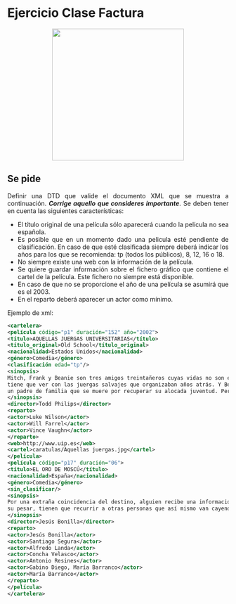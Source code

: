 <div align="justify">

# Ejercicio Clase Factura


<div align="center">
  <img width="300px" src="https://www.e4e-soluciones.com/wp-content/uploads/2020/04/factura-de-la-luz-1000x675.jpg">
</div>

## Se pide

  Definir una DTD que valide el documento XML que se muestra a continuación. ___Corrige aquello que consideres importante___.
  Se deben tener en cuenta las siguientes características:
  - El título original de una película sólo aparecerá cuando la película no sea española.
  - Es posible que en un momento dado una pelicula esté pendiente de clasificación. En caso de que esté clasificada siempre deberá indicar los años para los que se recomienda: tp (todos los públicos), 8, 12, 16 o 18.
  - No siempre existe una web con la información de la película.
  - Se quiere guardar información sobre el fichero gráfico que contiene el cartel de la película. Este fichero no siempre está disponible.
  - En caso de que no se proporcione el año de una película se asumirá que es el 2003.
  - En el reparto deberá aparecer un actor como mínimo.

  Ejemplo de xml:
  ```xml
  <cartelera>
<película código="p1" duración="152" año="2002">
<título>AQUELLAS JUERGAS UNIVERSITARIAS</título>
<título_original>Old School</título_original>
<nacionalidad>Estados Unidos</nacionalidad>
<género>Comedia</género>
<clasificación edad="tp"/>
<sinopsis>
Mitch, Frank y Beanie son tres amigos treintañeros cuyas vidas no son exactamente lo que esperaban. Mitch tiene una novia ninfómana que se mete en la cama con el primero que agarra. Frank se ha casado y su matrimonio nada
tiene que ver con las juergas salvajes que organizaban años atrás. Y Beanie es
un padre de familia que se muere por recuperar su alocada juventud. Pero las cosas cambian cuando Beanie sugiere que creen su propia fraternidad, en la nueva casa que Mitch tiene junto al campus de la universidad. Una ocasión para revivir tiempos gloriosos, hacer nuevos amigos y de volver a sus viejas, salvajes y desmadradas juergas de estudiantes.
</sinopsis>
<director>Todd Philips</director>
<reparto>
<actor>Luke Wilson</actor>
<actor>Will Farrel</actor>
<actor>Vince Vaughn</actor>
</reparto>
<web>http://www.uip.es</web>
<cartel>caratulas/Aquellas juergas.jpg</cartel>
</película>
<película código="p17" duración="06">
<título>EL ORO DE MOSCÚ</título>
<nacionalidad>España</nacionalidad>
<género>Comedia</género>
<sin_clasificar/>
<sinopsis>
Por una extraña coincidencia del destino, alguien recibe una información extraconfidencial de un anciano en sus últimos segundos de vida: el secreto mejor guardado de la Historia. El receptor, un trabajador de hospital, se lo comunica secretamente a un supuesto amigo. Ambos inician una aventura rocambolesca y llena de misterio. Ante la inutilidad de sus intentos y muy a
su pesar, tienen que recurrir a otras personas que así mismo van cayendo en el pozo sin fondo que conlleva descifrar el enigma.
</sinopsis>
<director>Jesús Bonilla</director>
<reparto>
<actor>Jesús Bonilla</actor>
<actor>Santiago Segura</actor>
<actor>Alfredo Landa</actor>
<actor>Concha Velasco</actor>
<actor>Antonio Resines</actor>
<actor>Gabino Diego, María Barranco</actor>
<actor>María Barranco</actor>
</reparto>
</película>
</cartelera>
  ```

<!--
 <details>
   <summary>PULSA PARA VER LA RESPUESTA:</summary>

 ```xml
<?xml version="1.0" encoding="ISO-8859-1" ?>

<!DOCTYPE factura [

 <!ELEMENT factura (datos_empresa, datos_cliente, datos_factura)>
 <!ELEMENT datos_empresa (nombre,dir,poblacion,provincia,cif,telefono?,fax?)>
 <!ELEMENT datos_cliente (nombre, dir_env, poblacion, provincia)>
 <!ELEMENT datos_factura (fecha, linea*, base, cuota_iva, total)>
 <!ELEMENT linea (ref, desc, cant, precio, importe)>
 <!ELEMENT ref (#PCDATA)>
 <!ELEMENT desc (#PCDATA)>
 <!ELEMENT cant (#PCDATA)>
 <!ELEMENT precio (#PCDATA)>
 <!ELEMENT importe (#PCDATA)>
 <!ELEMENT nombre (#PCDATA)>
 <!ELEMENT dir (#PCDATA)>
 <!ELEMENT poblacion (#PCDATA)>
 <!ELEMENT provincia (#PCDATA)>
 <!ELEMENT cif (#PCDATA)>
 <!ELEMENT telefono EMPTY>
 <!ELEMENT fax EMPTY>
 <!ELEMENT dir_env (#PCDATA)>
 <!ELEMENT fecha (#PCDATA)>
 <!ELEMENT base (#PCDATA)>
 <!ELEMENT cuota_iva (#PCDATA)>
 <!ELEMENT total (#PCDATA)>

 <!ATTLIST factura n_fac ID #REQUIRED>
 <!ATTLIST telefono num_tel CDATA #FIXED "917776688">
 <!ATTLIST fax num_fax CDATA #FIXED "917776699">
 <!ATTLIST datos_cliente n_cli ID #REQUIRED>
 <!ATTLIST datos_factura n_ped ID #REQUIRED>
 <!ATTLIST datos_factura iva NMTOKEN #REQUIRED>
 <!ATTLIST datos_factura f_pago (efectivo|tarjeta|plazos) #REQUIRED>
 <!ATTLIST datos_factura moneda CDATA #FIXED "euro">
 <!ATTLIST poblacion cod_postal CDATA "">
]>
 ```
 </details>
-->

</div>
